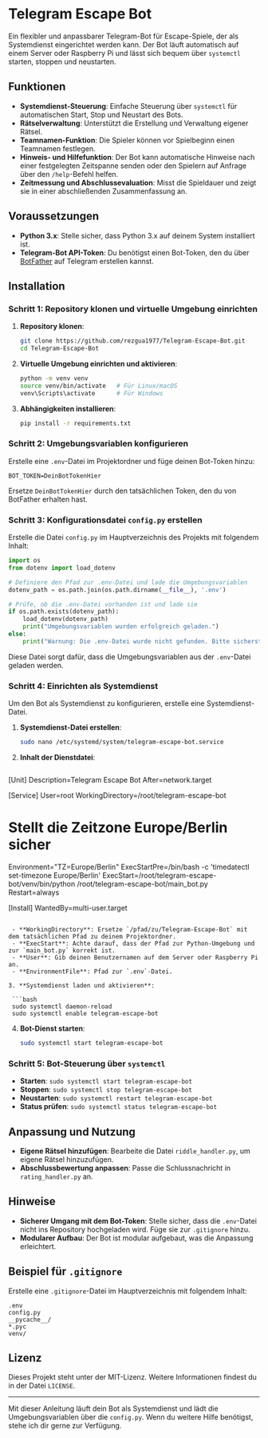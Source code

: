 
# Telegram Escape Bot

Ein flexibler und anpassbarer Telegram-Bot für Escape-Spiele, der als Systemdienst eingerichtet werden kann. Der Bot läuft automatisch auf einem Server oder Raspberry Pi und lässt sich bequem über `systemctl` starten, stoppen und neustarten.

## Funktionen

- **Systemdienst-Steuerung**: Einfache Steuerung über `systemctl` für automatischen Start, Stop und Neustart des Bots.
- **Rätselverwaltung**: Unterstützt die Erstellung und Verwaltung eigener Rätsel.
- **Teamnamen-Funktion**: Die Spieler können vor Spielbeginn einen Teamnamen festlegen.
- **Hinweis- und Hilfefunktion**: Der Bot kann automatische Hinweise nach einer festgelegten Zeitspanne senden oder den Spielern auf Anfrage über den `/help`-Befehl helfen.
- **Zeitmessung und Abschlussevaluation**: Misst die Spieldauer und zeigt sie in einer abschließenden Zusammenfassung an.

## Voraussetzungen

- **Python 3.x**: Stelle sicher, dass Python 3.x auf deinem System installiert ist.
- **Telegram-Bot API-Token**: Du benötigst einen Bot-Token, den du über [BotFather](https://t.me/botfather) auf Telegram erstellen kannst.

## Installation

### Schritt 1: Repository klonen und virtuelle Umgebung einrichten

1. **Repository klonen**:
   ```bash
   git clone https://github.com/rezgua1977/Telegram-Escape-Bot.git
   cd Telegram-Escape-Bot
   ```

2. **Virtuelle Umgebung einrichten und aktivieren**:
   ```bash
   python -m venv venv
   source venv/bin/activate   # Für Linux/macOS
   venv\Scripts\activate      # Für Windows
   ```

3. **Abhängigkeiten installieren**:
   ```bash
   pip install -r requirements.txt
   ```

### Schritt 2: Umgebungsvariablen konfigurieren

Erstelle eine `.env`-Datei im Projektordner und füge deinen Bot-Token hinzu:

```plaintext
BOT_TOKEN=DeinBotTokenHier
```

Ersetze `DeinBotTokenHier` durch den tatsächlichen Token, den du von BotFather erhalten hast.

### Schritt 3: Konfigurationsdatei `config.py` erstellen

Erstelle die Datei `config.py` im Hauptverzeichnis des Projekts mit folgendem Inhalt:

```python
import os
from dotenv import load_dotenv

# Definiere den Pfad zur .env-Datei und lade die Umgebungsvariablen
dotenv_path = os.path.join(os.path.dirname(__file__), '.env')

# Prüfe, ob die .env-Datei vorhanden ist und lade sie
if os.path.exists(dotenv_path):
    load_dotenv(dotenv_path)
    print("Umgebungsvariablen wurden erfolgreich geladen.")
else:
    print("Warnung: Die .env-Datei wurde nicht gefunden. Bitte sicherstellen, dass sie im Verzeichnis vorhanden ist.")
```

Diese Datei sorgt dafür, dass die Umgebungsvariablen aus der `.env`-Datei geladen werden.

### Schritt 4: Einrichten als Systemdienst

Um den Bot als Systemdienst zu konfigurieren, erstelle eine Systemdienst-Datei.

1. **Systemdienst-Datei erstellen**:

   ```bash
   sudo nano /etc/systemd/system/telegram-escape-bot.service
   ```

2. **Inhalt der Dienstdatei**:

   ```plaintext
[Unit]
Description=Telegram Escape Bot
After=network.target

[Service]
User=root
WorkingDirectory=/root/telegram-escape-bot
# Stellt die Zeitzone Europe/Berlin sicher
Environment="TZ=Europe/Berlin"
ExecStartPre=/bin/bash -c 'timedatectl set-timezone Europe/Berlin'
ExecStart=/root/telegram-escape-bot/venv/bin/python /root/telegram-escape-bot/main_bot.py
Restart=always

[Install]
WantedBy=multi-user.target
  ```

   - **WorkingDirectory**: Ersetze `/pfad/zu/Telegram-Escape-Bot` mit dem tatsächlichen Pfad zu deinem Projektordner.
   - **ExecStart**: Achte darauf, dass der Pfad zur Python-Umgebung und zur `main_bot.py` korrekt ist.
   - **User**: Gib deinen Benutzernamen auf dem Server oder Raspberry Pi an.
   - **EnvironmentFile**: Pfad zur `.env`-Datei.

3. **Systemdienst laden und aktivieren**:

   ```bash
   sudo systemctl daemon-reload
   sudo systemctl enable telegram-escape-bot
   ```

4. **Bot-Dienst starten**:

   ```bash
   sudo systemctl start telegram-escape-bot
   ```

### Schritt 5: Bot-Steuerung über `systemctl`

- **Starten**: `sudo systemctl start telegram-escape-bot`
- **Stoppen**: `sudo systemctl stop telegram-escape-bot`
- **Neustarten**: `sudo systemctl restart telegram-escape-bot`
- **Status prüfen**: `sudo systemctl status telegram-escape-bot`

## Anpassung und Nutzung

- **Eigene Rätsel hinzufügen**: Bearbeite die Datei `riddle_handler.py`, um eigene Rätsel hinzuzufügen.
- **Abschlussbewertung anpassen**: Passe die Schlussnachricht in `rating_handler.py` an.

## Hinweise

- **Sicherer Umgang mit dem Bot-Token**: Stelle sicher, dass die `.env`-Datei nicht ins Repository hochgeladen wird. Füge sie zur `.gitignore` hinzu.
- **Modularer Aufbau**: Der Bot ist modular aufgebaut, was die Anpassung erleichtert.

## Beispiel für `.gitignore`

Erstelle eine `.gitignore`-Datei im Hauptverzeichnis mit folgendem Inhalt:

```plaintext
.env
config.py
__pycache__/
*.pyc
venv/
```

## Lizenz

Dieses Projekt steht unter der MIT-Lizenz. Weitere Informationen findest du in der Datei `LICENSE`.

---

Mit dieser Anleitung läuft dein Bot als Systemdienst und lädt die Umgebungsvariablen über die `config.py`. Wenn du weitere Hilfe benötigst, stehe ich dir gerne zur Verfügung.
